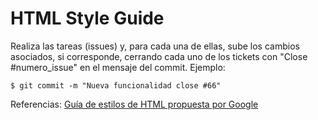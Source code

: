 # HTML Style Guide
Realiza las tareas (issues) y, para cada una de ellas, sube los cambios asociados, si corresponde, cerrando cada uno de los tickets con "Close #numero_issue" en el mensaje del commit. Ejemplo:
```
$ git commit -m "Nueva funcionalidad close #66"
```
Referencias:
[Guía de estilos de HTML propuesta por Google](https://google.github.io/styleguide/htmlcssguide.html#HTML) 
